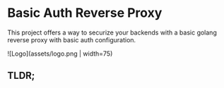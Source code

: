 # Basic Auth Reverse Proxy

This project offers a way to securize your backends with a basic golang reverse proxy with basic auth configuration.

![Logo](assets/logo.png | width=75)

## TLDR;

